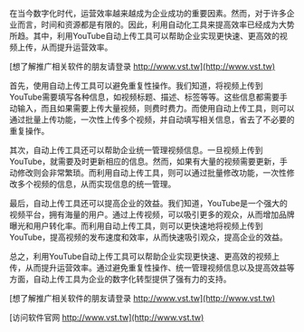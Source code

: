 在当今数字化时代，运营效率越来越成为企业成功的重要因素。然而，对于许多企业而言，时间和资源都是有限的。因此，利用自动化工具来提高效率已经成为大势所趋。其中，利用YouTube自动上传工具可以帮助企业实现更快速、更高效的视频上传，从而提升运营效率。

[想了解推广相关软件的朋友请登录 http://www.vst.tw](http://www.vst.tw)

首先，使用自动上传工具可以避免重复性操作。我们知道，将视频上传到YouTube需要填写各种信息，如视频标题、描述、标签等等。这些信息都需要手动输入，而且如果需要上传大量视频，则费时费力。而使用自动上传工具，则可以通过批量上传功能，一次性上传多个视频，并自动填写相关信息，省去了不必要的重复操作。

其次，自动上传工具还可以帮助企业统一管理视频信息。一旦视频上传到YouTube，就需要及时更新相应的信息。然而，如果有大量的视频需要更新，手动修改则会非常繁琐。而利用自动上传工具，则可以通过批量修改功能，一次性修改多个视频的信息，从而实现信息的统一管理。

最后，自动上传工具还可以提高企业的效益。我们知道，YouTube是一个强大的视频平台，拥有海量的用户。通过上传视频，可以吸引更多的观众，从而增加品牌曝光和用户转化率。而利用自动上传工具，则可以更快速地将视频上传到YouTube，提高视频的发布速度和效率，从而快速吸引观众，提高企业的效益。

总之，利用YouTube自动上传工具可以帮助企业实现更快速、更高效的视频上传，从而提升运营效率。通过避免重复性操作、统一管理视频信息以及提高效益等方面，自动上传工具为企业的数字化转型提供了强有力的支持。

[想了解推广相关软件的朋友请登录 http://www.vst.tw](http://www.vst.tw)


[访问软件官网 http://www.vst.tw](http://www.vst.tw)
